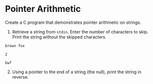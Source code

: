 # Pointer Arithmetic

Create a C program that demonstrates pointer arithmetic on strings.

1. Retrieve a string from `stdin`. Enter the number of characters to skip. Print the string without the skipped characters.

`brown fox`

`2`

`bwf`

2. Using a pointer to the end of a string (the null), print the string in reverse.

